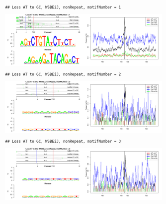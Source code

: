 

```
## Loss AT to GC, WSBEiJ, nonRepeat, motifNumber = 1
```

![plot of chunk motifPValues](figure/motifPValues1.png) 

```
## Loss AT to GC, WSBEiJ, nonRepeat, motifNumber = 2
```

![plot of chunk motifPValues](figure/motifPValues2.png) 

```
## Loss AT to GC, WSBEiJ, nonRepeat, motifNumber = 3
```

![plot of chunk motifPValues](figure/motifPValues3.png) 
  
